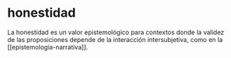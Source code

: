 # honestidad
La honestidad es un valor epistemológico para contextos donde la validez de las proposiciones depende de la interacción intersubjetiva, como en la [[epistemologia-narrativa]].


